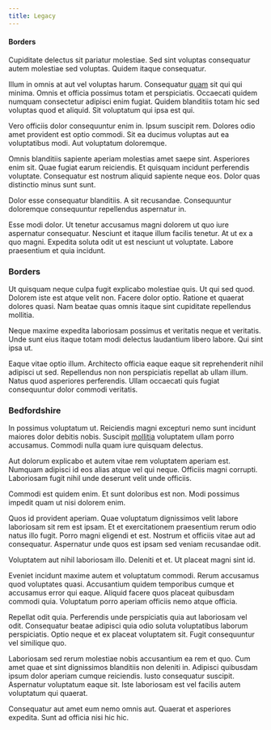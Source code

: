 ```yaml
---
title: Legacy
---
```


#### Borders

Cupiditate delectus sit pariatur molestiae. Sed sint voluptas consequatur autem molestiae sed voluptas. Quidem itaque consequatur.

Illum in omnis at aut vel voluptas harum. Consequatur [quam](/sit/cambridgeshire_protocol.md) sit qui qui minima. Omnis et officia possimus totam et perspiciatis. Occaecati quidem numquam consectetur adipisci enim fugiat. Quidem blanditiis totam hic sed voluptas quod et aliquid. Sit voluptatum qui ipsa est qui.

Vero officiis dolor consequuntur enim in. Ipsum suscipit rem. Dolores odio amet provident est optio commodi. Sit ea ducimus voluptas aut ea voluptatibus modi. Aut voluptatum doloremque.

Omnis blanditiis sapiente aperiam molestias amet saepe sint. Asperiores enim sit. Quae fugiat earum reiciendis. Et quisquam incidunt perferendis voluptate. Consequatur est nostrum aliquid sapiente neque eos. Dolor quas distinctio minus sunt sunt.

Dolor esse consequatur blanditiis. A sit recusandae. Consequuntur doloremque consequuntur repellendus aspernatur in.

Esse modi dolor. Ut tenetur accusamus magni dolorem ut quo iure aspernatur consequatur. Nesciunt et itaque illum facilis tenetur. At ut ex a quo magni. Expedita soluta odit ut est nesciunt ut voluptate. Labore praesentium et quia incidunt.

### Borders

Ut quisquam neque culpa fugit explicabo molestiae quis. Ut qui sed quod. Dolorem iste est atque velit non. Facere dolor optio. Ratione et quaerat dolores quasi. Nam beatae quas omnis itaque sint cupiditate repellendus mollitia.

Neque maxime expedita laboriosam possimus et veritatis neque et veritatis. Unde sunt eius itaque totam modi delectus laudantium libero labore. Qui sint ipsa ut.

Eaque vitae optio illum. Architecto officia eaque eaque sit reprehenderit nihil adipisci ut sed. Repellendus non non perspiciatis repellat ab ullam illum. Natus quod asperiores perferendis. Ullam occaecati quis fugiat consequuntur dolor commodi veritatis.

### Bedfordshire

In possimus voluptatum ut. Reiciendis magni excepturi nemo sunt incidunt maiores dolor debitis nobis. Suscipit [mollitia](/earum/practical_metal_soap_invoice.md) voluptatem ullam porro accusamus. Commodi nulla quam iure quisquam delectus.

Aut dolorum explicabo et autem vitae rem voluptatem aperiam est. Numquam adipisci id eos alias atque vel qui neque. Officiis magni corrupti. Laboriosam fugit nihil unde deserunt velit unde officiis.

Commodi est quidem enim. Et sunt doloribus est non. Modi possimus impedit quam ut nisi dolorem enim.

Quos id provident aperiam. Quae voluptatum dignissimos velit labore laboriosam sit rem est ipsam. Et et exercitationem praesentium rerum odio natus illo fugit. Porro magni eligendi et est. Nostrum et officiis vitae aut ad consequatur. Aspernatur unde quos est ipsam sed veniam recusandae odit.

Voluptatem aut nihil laboriosam illo. Deleniti et et. Ut placeat magni sint id.

Eveniet incidunt maxime autem et voluptatum commodi. Rerum accusamus quod voluptates quasi. Accusantium quidem temporibus cumque et accusamus error qui eaque. Aliquid facere quos placeat quibusdam commodi quia. Voluptatum porro aperiam officiis nemo atque officia.

Repellat odit quia. Perferendis unde perspiciatis quia aut laboriosam vel odit. Consequatur beatae adipisci quia odio soluta voluptatibus laborum perspiciatis. Optio neque et ex placeat voluptatem sit. Fugit consequuntur vel similique quo.

Laboriosam sed rerum molestiae nobis accusantium ea rem et quo. Cum amet quae et sint dignissimos blanditiis non deleniti in. Adipisci quibusdam ipsum dolor aperiam cumque reiciendis. Iusto consequatur suscipit. Aspernatur voluptatum eaque sit. Iste laboriosam est vel facilis autem voluptatum qui quaerat.

Consequatur aut amet eum nemo omnis aut. Quaerat et asperiores expedita. Sunt ad officia nisi hic hic.
